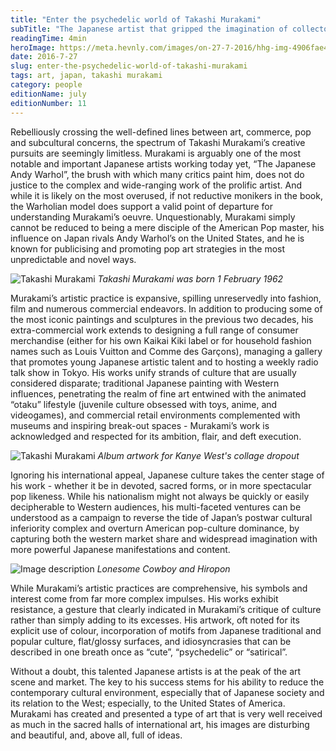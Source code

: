 ```yaml
---
title: "Enter the psychedelic world of Takashi Murakami"
subTitle: "The Japanese artist that gripped the imagination of collectors and curators"
readingTime: 4min
heroImage: https://meta.hevnly.com/images/on-27-7-2016/hhg-img-4906fae4-f064-4fd0-92b3-94e87c61e646.png
date: 2016-7-27
slug: enter-the-psychedelic-world-of-takashi-murakami
tags: art, japan, takashi murakami
category: people
editionName: july
editionNumber: 11
---
```


Rebelliously crossing the well-defined lines between art, commerce, pop and subcultural concerns, the spectrum of Takashi Murakami’s creative pursuits are seemingly limitless. Murakami is arguably one of the most notable and important Japanese artists working today yet, “The Japanese Andy Warhol”, the brush with which many critics paint him, does not do justice to the complex and wide-ranging work of  the prolific artist. And while it is likely on the most overused, if not reductive monikers in the book, the Warholian model does support a valid point of departure for understanding Murakami’s oeuvre. Unquestionably, Murakami simply cannot be reduced to being a mere disciple of the American Pop master, his influence on Japan rivals Andy Warhol’s on the United States, and he is known for publicising and promoting pop art strategies in the most unpredictable and novel ways.  

![Takashi Murakami](https://meta.hevnly.com/images/on-27-7-2016/hhg-img-9954a82d-9cee-45b8-adfe-9eca2d222767.png)
*Takashi Murakami was born 1 February 1962*

Murakami’s artistic practice is expansive, spilling unreservedly into fashion, film and numerous commercial endeavors. In addition to producing some of the most iconic paintings and sculptures in the previous two decades, his extra-commercial work extends to designing a full range of consumer merchandise (either for his own Kaikai Kiki label or for household fashion names such as Louis Vuitton and Comme des Garçons), managing a gallery that promotes young Japanese artistic talent and to hosting a weekly radio talk show in Tokyo. His works unify strands of culture that are usually considered disparate; traditional Japanese painting with Western influences, penetrating the realm of fine art entwined with the animated “otaku” lifestyle (juvenile culture obsessed with toys, anime, and videogames), and commercial retail environments complemented with museums and inspiring break-out spaces - Murakami’s work is acknowledged and respected for its ambition, flair, and deft execution.

![Takashi Murakami](https://meta.hevnly.com/images/on-27-7-2016/hhg-img-38f2aa23-6f03-49dd-ac39-e7c6ba7de9fd.png)
*Album artwork for Kanye West's collage dropout*

Ignoring his international appeal, Japanese culture takes the center stage of his work - whether it be in devoted, sacred forms, or in more spectacular pop likeness. While his nationalism might not always be quickly or easily decipherable to Western audiences, his multi-faceted ventures can be understood as a campaign to reverse the tide of Japan’s postwar cultural inferiority complex and overturn American pop-culture dominance, by capturing both the western market share and widespread imagination with more powerful Japanese manifestations and content.

![Image description](https://meta.hevnly.com/images/on-27-7-2016/hhg-img-78b0a83f-792f-4de4-b148-00f7383e04bd.png)
*Lonesome Cowboy and Hiropon*

While Murakami’s artistic practices are comprehensive, his symbols and interest come from far more complex impulses. His works exhibit resistance, a gesture that clearly indicated in Murakami’s critique of culture rather than simply adding to its excesses. His artwork, oft noted for its explicit use of colour, incorporation of motifs from Japanese traditional and popular culture, flat/glossy surfaces, and idiosyncrasies that can be described in one breath once as “cute”, “psychedelic” or “satirical”.

Without a doubt, this talented Japanese artists is at the peak of the art scene and market. The key to his success stems for his ability to reduce the contemporary cultural environment, especially that of Japanese society and its relation to the West; especially, to the United States of America. Murakami has created and presented a type of art that is very well received as much in the sacred halls of international art, his images are disturbing and beautiful, and, above all, full of ideas.       
